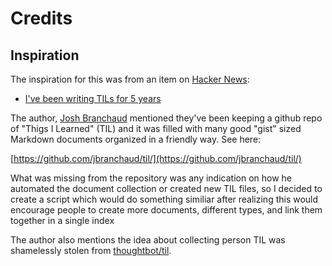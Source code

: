 # Credits

## Inspiration
The inspiration for this was from an item on [Hacker
News](https://news.ycombinator.com):

* [I've been writing TILs for 5 years ](https://news.ycombinator.com/item?id=22908044)

The author, [Josh Branchaud](https://github.com/jbranchaud) mentioned they've
been keeping a github repo of "Thigs I Learned" (TIL) and it was filled with
many good "gist" sized Markdown documents organized in a friendly way. See here:

[https://github.com/jbranchaud/til/](https://github.com/jbranchaud/til/)

What was missing from the repository was any indication on how he automated the
document collection or created new TIL files, so I decided to create a script
which would do something similiar after realizing this would encourage people to
create more documents, different types, and link them together in a single index

The author also mentions the idea about collecting person TIL was shamelessly
stolen from [thoughtbot/til](https://github.com/thoughtbot/til).
